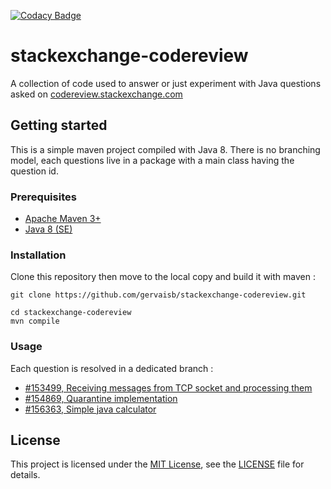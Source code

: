 [![Codacy Badge](https://api.codacy.com/project/badge/Grade/2c9a74f6471e46e3990c23d52662ec39)](https://www.codacy.com/app/gervais-b/stackexchange-codereview?utm_source=github.com&amp;utm_medium=referral&amp;utm_content=gervaisb/stackexchange-codereview&amp;utm_campaign=Badge_Grade)

# stackexchange-codereview

A collection of code used to answer or just experiment with Java questions asked
on [codereview.stackexchange.com](http://codereview.stackexchange.com/questions/tagged/java)

## Getting started
This is a simple maven project compiled with Java 8. There is no branching model,
each questions live in a package with a main class having the question id.

### Prerequisites

+ [Apache Maven 3+](https://maven.apache.org/)
+ [Java 8 (SE)](http://www.oracle.com/technetwork/java/javase/overview/java8-2100321.html)

### Installation

Clone this repository then move to the local copy and build it with maven :

    git clone https://github.com/gervaisb/stackexchange-codereview.git

    cd stackexchange-codereview
    mvn compile  

### Usage

Each question is resolved in a dedicated branch :

+ [#153499, Receiving messages from TCP socket and processing them](https://github.com/gervaisb/stackexchange-codereview/tree/q153499)
+ [#154869, Quarantine implementation](https://github.com/gervaisb/stackexchange-codereview/tree/q154869)
+ [#156363, Simple java calculator](https://github.com/gervaisb/stackexchange-codereview/tree/q156363)

## License
This project is licensed under the [MIT License](https://opensource.org/licenses/MIT),
see the [LICENSE](LICENSE.txt) file for details.

